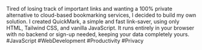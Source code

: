 Tired of losing track of important links and wanting a 100% private alternative to cloud-based bookmarking services, I decided to build my own solution. I created QuickMark, a simple and fast link-saver, using only HTML, Tailwind CSS, and vanilla JavaScript. It runs entirely in your browser with no backend or sign-up needed, keeping your data completely yours. #JavaScript #WebDevelopment #Productivity #Privacy

